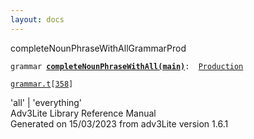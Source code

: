 ```yaml
---
layout: docs
---
```

<span class="title">completeNounPhraseWithAll</span><span class="type">GrammarProd</span>

`grammar `**[`completeNounPhraseWithAll(main)`](../object/completeNounPhraseWithAll(main).html)**` :   `[`Production`](../object/Production.html)

[`grammar.t`](../file/grammar.t.html)`[`[`358`](../source/grammar.t.html#358)`]`



'all' \| 'everything'  
Adv3Lite Library Reference Manual  
Generated on 15/03/2023 from adv3Lite version 1.6.1



